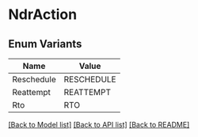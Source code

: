 # NdrAction

## Enum Variants

| Name | Value |
|---- | -----|
| Reschedule | RESCHEDULE |
| Reattempt | REATTEMPT |
| Rto | RTO |


[[Back to Model list]](../README.md#documentation-for-models) [[Back to API list]](../README.md#documentation-for-api-endpoints) [[Back to README]](../README.md)


